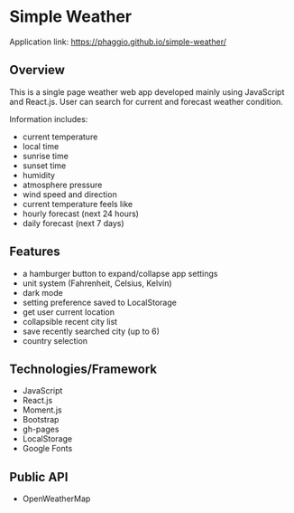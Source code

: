 # Simple Weather

Application link: https://phaggio.github.io/simple-weather/

## Overview
This is a single page weather web app developed mainly using JavaScript and React.js.
User can search for current and forecast weather condition.

Information includes:
* current temperature
* local time
* sunrise time
* sunset time
* humidity
* atmosphere pressure
* wind speed and direction
* current temperature feels like
* hourly forecast (next 24 hours)
* daily forecast (next 7 days)

## Features
* a hamburger button to expand/collapse app settings
* unit system (Fahrenheit, Celsius, Kelvin)
* dark mode
* setting preference saved to LocalStorage
* get user current location
* collapsible recent city list
* save recently searched city (up to 6)
* country selection

## Technologies/Framework
* JavaScript
* React.js
* Moment.js
* Bootstrap
* gh-pages
* LocalStorage
* Google Fonts

## Public API
* OpenWeatherMap

